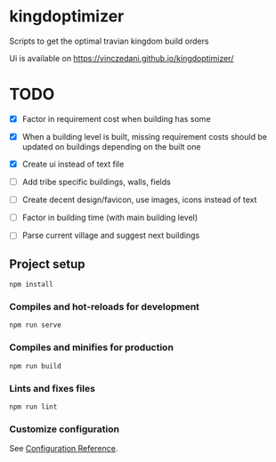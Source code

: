 # kingdoptimizer
Scripts to get the optimal travian kingdom build orders

Ui is available on https://vinczedani.github.io/kingdoptimizer/

# TODO
- [x] Factor in requirement cost when building has some
- [x] When a building level is built, missing requirement costs should be updated on buildings depending on the built one
- [x] Create ui instead of text file
- [ ] Add tribe specific buildings, walls, fields
- [ ] Create decent design/favicon, use images, icons instead of text
- [ ] Factor in building time (with main building level)
- [ ] Parse current village and suggest next buildings


## Project setup
```
npm install
```

### Compiles and hot-reloads for development
```
npm run serve
```

### Compiles and minifies for production
```
npm run build
```

### Lints and fixes files
```
npm run lint
```

### Customize configuration
See [Configuration Reference](https://cli.vuejs.org/config/).
